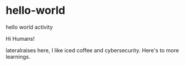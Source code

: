 # hello-world
hello world activity

Hi Humans!

lateralraises here, I like iced coffee and cybersecurity.
Here's to more learnings.
